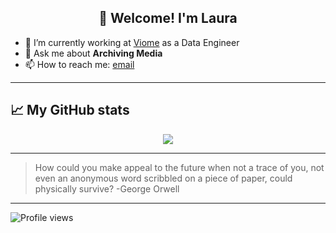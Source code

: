 <h2 align="center">👋 Welcome! I'm Laura</h2>


- 🧪 I’m currently working at [Viome](https://www.viome.com/) as a Data Engineer
- 💬 Ask me about **Archiving Media**
- 📫 How to reach me: [email](laura@caferacerstudios.com)

-------
## 📈 My GitHub stats

<div class="badges-githubstats">
  <p align="center">
    <img src="https://github-readme-stats.vercel.app/api?username=laurawkr&theme=tokyonight&show_icons=true&hide_border=true" >
  </p>
</div>


-------

> How could you make appeal to the future when not a trace of you, not even an anonymous word scribbled on a piece of paper, could physically survive? -George Orwell



-------
![Profile views](https://komarev.com/ghpvc/?username=laurawkr&label=Profile%20views&color=60598F&style=flat)
